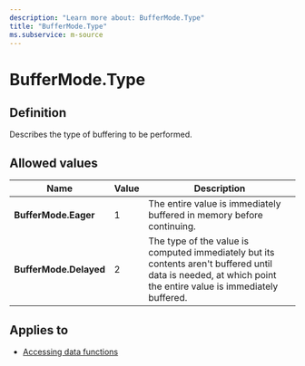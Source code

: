 ```yaml
---
description: "Learn more about: BufferMode.Type"
title: "BufferMode.Type"
ms.subservice: m-source
---
```

# BufferMode.Type

## Definition

Describes the type of buffering to be performed.

## Allowed values

|Name|Value|Description|
|------------|--|---------------|
|**BufferMode.Eager**|1|The entire value is immediately buffered in memory before continuing.|
|**BufferMode.Delayed**|2|The type of the value is computed immediately but its contents aren't buffered until data is needed, at which point the entire value is immediately buffered.|

## Applies to

* [Accessing data functions](accessing-data-functions.md)
